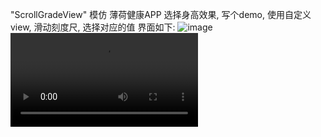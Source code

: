 "ScrollGradeView" 
模仿 薄荷健康APP 选择身高效果, 写个demo, 使用自定义view, 滑动刻度尺, 选择对应的值
界面如下:
![image](https://github.com/https://github.com/zoe1623/ScrollGradeView/blob/master/img/zz.png)
![image](https://github.com/https://github.com/zoe1623/ScrollGradeView/blob/master/img/zz.mp4)